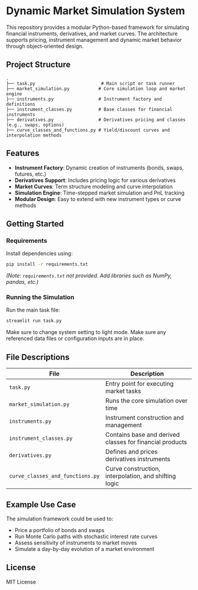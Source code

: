 # Dynamic Market Simulation System

This repository provides a modular Python-based framework for simulating financial instruments, derivatives, and market curves. The architecture supports pricing, instrument management and dynamic market behavior through object-oriented design.

## Project Structure

```text
.
├── task.py                         # Main script or task runner
├── market_simulation.py           # Core simulation loop and market engine
├── instruments.py                 # Instrument factory and definitions
├── instrument_classes.py          # Base classes for financial instruments
├── derivatives.py                 # Derivatives pricing and classes (e.g., swaps, options)
├── curve_classes_and_functions.py # Yield/discount curves and interpolation methods
````

## Features

* **Instrument Factory**: Dynamic creation of instruments (bonds, swaps, futures, etc.)
* **Derivatives Support**: Includes pricing logic for various derivatives
* **Market Curves**: Term structure modeling and curve interpolation
* **Simulation Engine**: Time-stepped market simulation and PnL tracking
* **Modular Design**: Easy to extend with new instrument types or curve methods

## Getting Started

### Requirements

Install dependencies using:

```bash
pip install -r requirements.txt
```

*(Note: `requirements.txt` not provided. Add libraries such as NumPy, pandas, etc.)*

### Running the Simulation

Run the main task file:

```bash
streamlit run task.py
```

Make sure to change system setting to light mode.
Make sure any referenced data files or configuration inputs are in place.

## File Descriptions

| File                             | Description                                              |
| -------------------------------- | -------------------------------------------------------- |
| `task.py`                        | Entry point for executing market tasks                   |
| `market_simulation.py`           | Runs the core simulation over time                       |
| `instruments.py`                 | Instrument construction and management                   |
| `instrument_classes.py`          | Contains base and derived classes for financial products |
| `derivatives.py`                 | Defines and prices derivatives instruments               |
| `curve_classes_and_functions.py` | Curve construction, interpolation, and shifting logic    |

## Example Use Case

The simulation framework could be used to:

* Price a portfolio of bonds and swaps
* Run Monte Carlo paths with stochastic interest rate curves
* Assess sensitivity of instruments to market moves
* Simulate a day-by-day evolution of a market environment

## License

MIT License 


